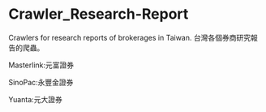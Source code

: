 # Crawler_Research-Report
Crawlers for research reports of brokerages in Taiwan. 
台灣各個券商研究報告的爬蟲。

Masterlink:元富證券

SinoPac:永豐金證券

Yuanta:元大證券
